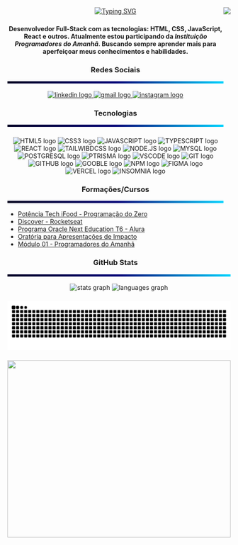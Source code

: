 <img align = "right" height = "590em" src = "https://raw.githubusercontent.com/gist/JeronimoSantos/045a175c2d06a4cde0cb9a63b0cdb91c/raw/135a0f095aaf128816b389694c149d7184307170/githubcard.svg">

<div align = "center">
<a href="https://git.io/typing-svg"><img src="https://readme-typing-svg.demolab.com?font=Fira+Code&weight=700&size=25&pause=1000&color=FFCD57&vCenter=true&width=435&lines=%E2%9C%A8+Hello+World!+%E2%9C%A8;%F0%9F%91%A6+My+name+is+Jer%C3%B4nimo+%F0%9F%91%A6;%F0%9F%8E%AE+I'm+21+Years+Old+%F0%9F%8E%AE;%F0%9F%92%BB+Programmer+Full-Stack+%F0%9F%92%BB" alt="Typing SVG" /></a>
</div>

###

#### <div align = "center"> Desenvolvedor Full-Stack com as tecnologias: **HTML**, **CSS**, **JavaScript**, **React** e outros. Atualmente estou participando da _Instituição Programadores do Amanhã_. Buscando sempre aprender mais para aperfeiçoar meus conhecimentos e habilidades. </div>

###

<div align="center"> 

### Redes Sociais <hr style="height: 5px; border: none; background: linear-gradient(to right, #020024, #090979, #00D4FF);">

<div align = "center">
  <a href="https://www.linkedin.com/in/jeronimo-s-rodrigues-dev/" target="_blank">
    <img src="https://img.shields.io/static/v1?message=LinkedIn&logo=linkedin&label=&color=0077B5&logoColor=white&labelColor=&style=for-the-badge" height="40" alt="linkedin logo"/>
  </a>
  <a href="https://mail.google.com/mail/u/0/?pli=1#inbox" target="_blank">
    <img src="https://img.shields.io/static/v1?message=Gmail&logo=gmail&label=&color=D14836&logoColor=white&labelColor=&style=for-the-badge" height="40" alt="gmail logo"/>
  </a>
  <a href="https://www.instagram.com/jeronimo_santos_oficial/" target="_blank">
    <img src="https://img.shields.io/static/v1?message=Instagram&logo=instagram&label=&color=E4405F&logoColor=white&labelColor=&style=for-the-badge" height="40" alt="instagram logo"/>
  </a>
</div>

###

### Tecnologias <hr style="height: 5px; border: none; background: linear-gradient(to right, #020024, #090979, #00D4FF);">

###

<div align="center">
  <img src="https://cdn.jsdelivr.net/gh/devicons/devicon/icons/html5/html5-original.svg" height = "40" alt = "HTML5 logo"/>
  <img src="https://cdn.jsdelivr.net/gh/devicons/devicon/icons/css3/css3-original.svg" height = "40" alt = "CSS3 logo"/>
  <img src="https://cdn.jsdelivr.net/gh/devicons/devicon/icons/javascript/javascript-original.svg" height = "40" alt = "JAVASCRIPT logo"/>
  <img src="https://cdn.jsdelivr.net/gh/devicons/devicon@latest/icons/typescript/typescript-original.svg" height = "40" alt = "TYPESCRIPT logo"/>
  <img src="https://cdn.jsdelivr.net/gh/devicons/devicon/icons/react/react-original.svg" height = "40" alt = "REACT logo"/>
  <img src="https://cdn.jsdelivr.net/gh/devicons/devicon@latest/icons/tailwindcss/tailwindcss-original.svg" height = "40" alt = "TAILWIBDCSS logo"/>
  <img src="https://cdn.jsdelivr.net/gh/devicons/devicon@latest/icons/nodejs/nodejs-original-wordmark.svg" height = "40" alt = "NODE.JS logo"/>
  <img src="https://cdn.jsdelivr.net/gh/devicons/devicon@latest/icons/mysql/mysql-original.svg"  height = "40" alt = "MYSQL logo"/>
  <img src="https://cdn.jsdelivr.net/gh/devicons/devicon@latest/icons/postgresql/postgresql-original.svg" height = "40" alt = "POSTGRESQL logo"/>
  <img src="https://cdn.jsdelivr.net/gh/devicons/devicon@latest/icons/prisma/prisma-original.svg" height = "40" alt = "PTRISMA logo"/>
  <img src="https://cdn.jsdelivr.net/gh/devicons/devicon@latest/icons/vscode/vscode-original.svg" height = "40" alt = "VSCODE logo"/>
  <img src="https://cdn.jsdelivr.net/gh/devicons/devicon@latest/icons/git/git-original.svg" height = "40" alt = "GIT logo"/>
  <img src="https://cdn.jsdelivr.net/gh/devicons/devicon@latest/icons/github/github-original.svg" height = "40" alt = "GITHUB logo"/>
  <img src="https://cdn.jsdelivr.net/gh/devicons/devicon@latest/icons/google/google-original.svg"  height = "40" alt = "GOOBLE logo"/>
  <img src="https://cdn.jsdelivr.net/gh/devicons/devicon@latest/icons/npm/npm-original-wordmark.svg" height = "40" alt = "NPM logo"/>
  <img src="https://cdn.jsdelivr.net/gh/devicons/devicon@latest/icons/figma/figma-original.svg" height = "40" alt = "FIGMA logo"/>
  <img src="https://cdn.jsdelivr.net/gh/devicons/devicon@latest/icons/vercel/vercel-original.svg" height = "40" alt = "VERCEL logo"/>
  <img src="https://cdn.jsdelivr.net/gh/devicons/devicon@latest/icons/insomnia/insomnia-original.svg" height = "40" alt = "INSOMNIA logo"/>
</div>

###

### Formações/Cursos <hr style="height: 5px; border: none; background: linear-gradient(to right, #020024, #090979, #00D4FF);">
</div>

- [Potência Tech iFood - Programação do Zero](https://drive.google.com/file/d/1HyYCPkQY5JoK64A6vv4RSGYkg2o-kyv9/view)
- [Discover - Rocketseat](https://app.rocketseat.com.br/certificates/838b4602-4d5a-4b6e-9735-25fe79271447)
- [Programa Oracle Next Education T6 - Alura](https://cursos.alura.com.br/program/certificate/5f6b1328-a8d9-4d45-80c3-419abd1ce3e8?lang)
- [Oratória para Apresentações de Impacto](https://app.kajabi.com/certificates/d9db319a)
- [Módulo 01 - Programadores do Amanhã](https://drive.google.com/file/d/1_FUsFyuM76OdPn6zpMZsl0Wq0K2B9_QQ/view)

<div align = "center"> 

###  GitHub Stats <hr style="height: 5px; border: none; background: linear-gradient(to right, #020024, #090979, #00D4FF);">

<div align="center">
  <img src="https://github-readme-stats.vercel.app/api?username=JeronimoSantos&hide_title=false&hide_rank=false&show_icons=true&include_all_commits=true&count_private=true&disable_animations=false&theme=rose_pine&locale=en&hide_border=false&order=1" height="150" alt="stats graph"  />
  <img src="https://github-readme-stats.vercel.app/api/top-langs?username=JeronimoSantos&locale=en&hide_title=false&layout=compact&card_width=320&langs_count=5&theme=rose_pine&hide_border=false&order=2" height="150" alt="languages graph"  />
</div>

###

<picture align="center">
  <source media="(prefers-color-scheme: dark)" srcset="https://raw.githubusercontent.com/JeronimoSantos/JeronimoSantos/output/github-contribution-grid-snake-dark.svg">
  <source media="(prefers-color-scheme: light)" srcset="https://raw.githubusercontent.com/JeronimoSantos/JeronimoSantos/output/github-contribution-grid-snake-dark.svg">
  <img align="center" alt="github contribution grid snake animation" src="https://raw.githubusercontent.com/JeronimoSantos/JeronimoSantos/output/github-contribution-grid-snake.svg">
</picture>

###

<img width=100% height=400 src="https://github.com/user-attachments/assets/83d736f5-57df-4e10-ad13-6124dd5a0fac"/>
</div>
